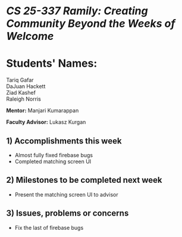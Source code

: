 # *CS 25-337 Ramily: Creating Community Beyond the Weeks of Welcome*

# **Students' Names:**
Tariq Gafar<br />
DaJuan Hackett<br />
Ziad Kashef<br />
Raleigh Norris

**Mentor:**
Manjari Kumarappan

**Faculty Advisor:**
Lukasz Kurgan

## 1) Accomplishments this week ##
   - Almost fully fixed firebase bugs
   - Completed matching screen UI

## 2) Milestones to be completed next week ##
   - Present the matching screen UI to advisor

## 3) Issues, problems or concerns ##
   - Fix the last of firebase bugs
